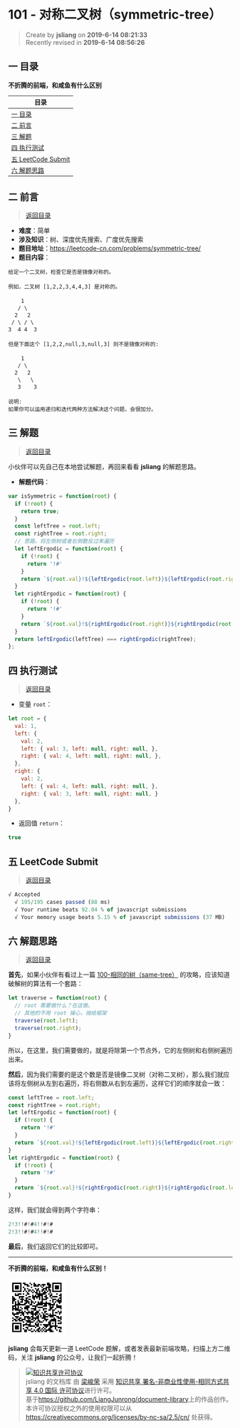 101 - 对称二叉树（symmetric-tree）
===

> Create by **jsliang** on **2019-6-14 08:21:33**  
> Recently revised in **2019-6-14 08:56:26**

## <a name="chapter-one" id="chapter-one">一 目录</a>

**不折腾的前端，和咸鱼有什么区别**

| 目录 |
| --- | 
| [一 目录](#chapter-one) | 
| <a name="catalog-chapter-two" id="catalog-chapter-two"></a>[二 前言](#chapter-two) |
| <a name="catalog-chapter-three" id="catalog-chapter-three"></a>[三 解题](#chapter-three) |
| <a name="catalog-chapter-four" id="catalog-chapter-four"></a>[四 执行测试](#chapter-four) |
| <a name="catalog-chapter-five" id="catalog-chapter-five"></a>[五 LeetCode Submit](#chapter-five) |
| <a name="catalog-chapter-six" id="catalog-chapter-six"></a>[六 解题思路](#chapter-six) |

## <a name="chapter-two" id="chapter-two">二 前言</a>

> [返回目录](#chapter-one)

* **难度**：简单
* **涉及知识**：树、深度优先搜索、广度优先搜索
* **题目地址**：https://leetcode-cn.com/problems/symmetric-tree/
* **题目内容**：

```
给定一个二叉树，检查它是否是镜像对称的。

例如，二叉树 [1,2,2,3,4,4,3] 是对称的。

    1
   / \
  2   2
 / \ / \
3  4 4  3

但是下面这个 [1,2,2,null,3,null,3] 则不是镜像对称的:

    1
   / \
  2   2
   \   \
   3    3

说明:
如果你可以运用递归和迭代两种方法解决这个问题，会很加分。
```

## <a name="chapter-three" id="chapter-three">三 解题</a>

> [返回目录](#chapter-one)

小伙伴可以先自己在本地尝试解题，再回来看看 **jsliang** 的解题思路。

* **解题代码**：

```js
var isSymmetric = function(root) {
  if (!root) {
    return true;
  }
  const leftTree = root.left;
  const rightTree = root.right;
  // 思路，将左侧树或者右侧数反过来遍历
  let leftErgodic = function(root) {
    if (!root) {
      return '!#'
    }
    return `${root.val}!${leftErgodic(root.left)}${leftErgodic(root.right)}`;
  }
  let rightErgodic = function(root) {
    if (!root) {
      return '!#'
    }
    return `${root.val}!${rightErgodic(root.right)}${rightErgodic(root.left)}`;
  }
  return leftErgodic(leftTree) === rightErgodic(rightTree);
};
```

## <a name="chapter-four" id="chapter-four">四 执行测试</a>

> [返回目录](#chapter-one)

* 变量 `root`：

```js
let root = {
  val: 1,
  left: {
    val: 2,
    left: { val: 3, left: null, right: null, },
    right: { val: 4, left: null, right: null, },
  },
  right: {
    val: 2,
    left: { val: 4, left: null, right: null, },
    right: { val: 3, left: null, right: null, }
  },
}
```

* 返回值 `return`：

```js
true
```

## <a name="chapter-five" id="chapter-five">五 LeetCode Submit</a>

> [返回目录](#chapter-one)

```js
√ Accepted
  √ 195/195 cases passed (88 ms)
  √ Your runtime beats 92.04 % of javascript submissions
  √ Your memory usage beats 5.15 % of javascript submissions (37 MB)
```

## <a name="chapter-six" id="chapter-six">六 解题思路</a>

> [返回目录](#chapter-one)

**首先**，如果小伙伴有看过上一篇 [100-相同的树（same-tree）](https://github.com/LiangJunrong/document-library/blob/master/other-library/LeetCode/easy/100-%E7%9B%B8%E5%90%8C%E7%9A%84%E6%A0%91%EF%BC%88same-tree%EF%BC%89.md) 的攻略，应该知道破解树的算法有一个套路：

```js
let traverse = function(root) {
  // root 需要做什么？在这做。
  // 其他的不用 root 操心，抛给框架
  traverse(root.left);
  traverse(root.right);
}
```

所以，在这里，我们需要做的，就是将除第一个节点外，它的左侧树和右侧树遍历出来。

**然后**，因为我们需要的是这个数是否是镜像二叉树（对称二叉树），那么我们就应该将左侧树从左到右遍历，将右侧数从右到左遍历，这样它们的顺序就会一致：

```js
const leftTree = root.left;
const rightTree = root.right;
let leftErgodic = function(root) {
  if (!root) {
    return '!#'
  }
  return `${root.val}!${leftErgodic(root.left)}${leftErgodic(root.right)}`;
}
let rightErgodic = function(root) {
  if (!root) {
    return '!#'
  }
  return `${root.val}!${rightErgodic(root.right)}${rightErgodic(root.left)}`;
}
```

这样，我们就会得到两个字符串：

```js
2!3!!#!#4!!#!#
2!3!!#!#4!!#!#
```

**最后**，我们返回它们的比较即可。

---

**不折腾的前端，和咸鱼有什么区别！**

![图](../../../public-repertory/img/z-small-wechat-public-address.jpg)

**jsliang** 会每天更新一道 LeetCode 题解，或者发表最新前端攻略，扫描上方二维码，关注 **jsliang** 的公众号，让我们一起折腾！

> <a rel="license" href="http://creativecommons.org/licenses/by-nc-sa/4.0/"><img alt="知识共享许可协议" style="border-width:0" src="https://i.creativecommons.org/l/by-nc-sa/4.0/88x31.png" /></a><br /><span xmlns:dct="http://purl.org/dc/terms/" property="dct:title">jsliang 的文档库</span> 由 <a xmlns:cc="http://creativecommons.org/ns#" href="https://github.com/LiangJunrong/document-library" property="cc:attributionName" rel="cc:attributionURL">梁峻荣</a> 采用 <a rel="license" href="http://creativecommons.org/licenses/by-nc-sa/4.0/">知识共享 署名-非商业性使用-相同方式共享 4.0 国际 许可协议</a>进行许可。<br />基于<a xmlns:dct="http://purl.org/dc/terms/" href="https://github.com/LiangJunrong/document-library" rel="dct:source">https://github.com/LiangJunrong/document-library</a>上的作品创作。<br />本许可协议授权之外的使用权限可以从 <a xmlns:cc="http://creativecommons.org/ns#" href="https://creativecommons.org/licenses/by-nc-sa/2.5/cn/" rel="cc:morePermissions">https://creativecommons.org/licenses/by-nc-sa/2.5/cn/</a> 处获得。